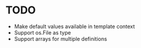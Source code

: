 TODO
====

* Make default values available in template context
* Support os.File as type
* Support arrays for multiple definitions
